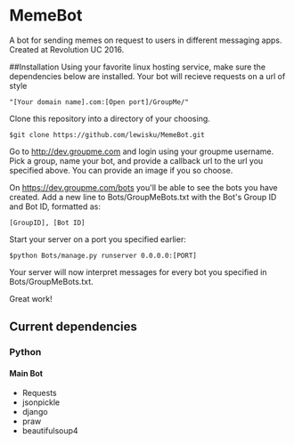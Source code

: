 # MemeBot
A bot for sending memes on request to users in different messaging apps. Created at Revolution UC 2016.

##Installation
Using your favorite linux hosting service, make sure the dependencies below are installed.
Your bot will recieve requests on a url of style 

    "[Your domain name].com:[Open port]/GroupMe/"

Clone this repository into a directory of your choosing.

    $git clone https://github.com/lewisku/MemeBot.git


Go to http://dev.groupme.com and login using your groupme username.
Pick a group, name your bot, and provide a callback url to the url you specified above.
You can provide an image if you so choose.

On https://dev.groupme.com/bots you'll be able to see the bots you have created.
Add a new line to Bots/GroupMeBots.txt with the Bot's Group ID and Bot ID, formatted as:

    [GroupID], [Bot ID]

Start your server on a port you specified earlier:

    $python Bots/manage.py runserver 0.0.0.0:[PORT]

Your server will now interpret messages for every bot you specified in Bots/GroupMeBots.txt.

Great work!


## Current dependencies
### Python
#### Main Bot
* Requests
* jsonpickle
* django
* praw
* beautifulsoup4


